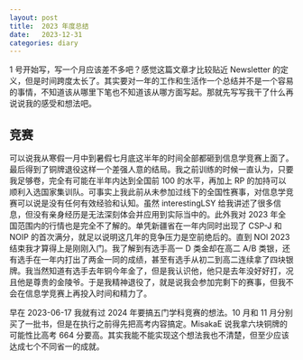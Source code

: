 ```yaml
---
layout: post
title:  2023 年度总结
date:   2023-12-31
categories: diary
---
```


1 号开始写，写一个月应该差不多吧？感觉这篇文章才比较贴近 Newsletter 的定义，但是时间跨度太长了。其实要对一年的工作和生活作一个总结并不是一个容易的事情，不知道该从哪里下笔也不知道该从哪方面写起。那就先写写我干了什么再说说我的感受和想法吧。

## 竞赛

可以说我从寒假一月中到暑假七月底这半年的时间全部都砸到信息学竞赛上面了。最后得到了铜牌退役这样一个差强人意的结局。我之前训练的时候一直认为，只要我足够卷，完全有可能在半年内达到全国前 100 的水平，再加上 RP 的加持可以顺利入选国家集训队。可事实上我此前从未参加过线下的全国性赛事，对信息学竞赛可以说是没有任何有效经验和认知。虽然 interestingLSY 给我讲述了很多信息，但没有亲身经历是无法深刻体会并应用到实际当中的。此外我对 2023 年全国范围内的行情也是完全不了解的。单凭新疆省在一年内同时出现了 CSP-J 和 NOIP 的首次满分，就足以说明这几年的竞争压力是空前绝后的。直到 NOI 2023 结束我才算得上是刚刚入门。我了解到有选手高一 D 类金却在高二 A/B 类银，还有选手在一年内打出了两金一同的成绩，甚至有选手从初二到高二连续拿了四块银牌。我当然知道有选手去年铜今年金了，但是我认识他，他只是去年没好好打，况且他是尊贵的金陵爷。于是我精神退役了，就是说我会参加完剩下的赛事，但我不会在信息学竞赛上再投入时间和精力了。

早在 2023-06-17 我就有过 2024 年要搞五门学科竞赛的想法。10 月和 11 月分别买了一批书，但是在执行之前得先把高考内容搞定。MisakaE 说我拿六块铜牌的可能性比高考 664 分要高。其实我能不能实现这个想法我也不清楚，但至少应该达成七个不同省一的成就。
